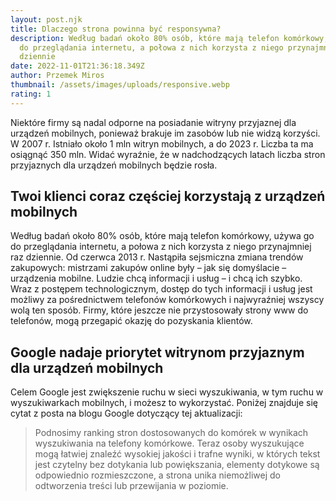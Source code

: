 ```yaml
---
layout: post.njk
title: Dlaczego strona powinna być responsywna?
description: Według badań około 80% osób, które mają telefon komórkowy, używa go
  do przeglądania internetu, a połowa z nich korzysta z niego przynajmniej raz
  dziennie
date: 2022-11-01T21:36:18.349Z
author: Przemek Miros
thumbnail: /assets/images/uploads/responsive.webp
rating: 1
---
```

Niektóre firmy są nadal odporne na posiadanie witryny przyjaznej dla urządzeń mobilnych, ponieważ brakuje im zasobów lub nie widzą korzyści. W 2007 r. Istniało około 1 mln witryn mobilnych, a do 2023 r. Liczba ta ma osiągnąć 350 mln. Widać wyraźnie, że w nadchodzących latach liczba stron przyjaznych dla urządzeń mobilnych będzie rosła.

## Twoi klienci coraz częściej korzystają z urządzeń mobilnych

Według badań około 80% osób, które mają telefon komórkowy, używa go do przeglądania internetu, a połowa z nich korzysta z niego przynajmniej raz dziennie. Od czerwca 2013 r. Nastąpiła sejsmiczna zmiana trendów zakupowych: mistrzami zakupów online były – jak się domyślacie – urządzenia mobilne. Ludzie chcą informacji i usług – i chcą ich szybko. Wraz z postępem technologicznym, dostęp do tych informacji i usług jest możliwy za pośrednictwem telefonów komórkowych i najwyraźniej wszyscy wolą ten sposób. Firmy, które jeszcze nie przystosowały strony www do telefonów, mogą przegapić okazję do pozyskania klientów.

## Google nadaje priorytet witrynom przyjaznym dla urządzeń mobilnych

Celem Google jest zwiększenie ruchu w sieci wyszukiwania, w tym ruchu w wyszukiwarkach mobilnych, i możesz to wykorzystać. Poniżej znajduje się cytat z posta na blogu Google dotyczący tej aktualizacji:

> Podnosimy ranking stron dostosowanych do komórek w wynikach wyszukiwania na telefony komórkowe. Teraz osoby wyszukujące mogą łatwiej znaleźć wysokiej jakości i trafne wyniki, w których tekst jest czytelny bez dotykania lub powiększania, elementy dotykowe są odpowiednio rozmieszczone, a strona unika niemożliwej do odtworzenia treści lub przewijania w poziomie.